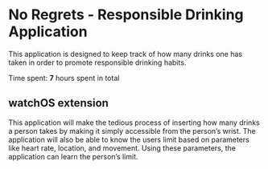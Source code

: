 # No Regrets - Responsible Drinking Application

This application is designed to keep track of how many drinks one has taken in order to promote responsible drinking habits. 

Time spent: **7** hours spent in total

## watchOS extension

This application will make the tedious process of inserting how many drinks a person takes by making it simply accessible from the person’s wrist. 
The application will also be able to know the users limit based on parameters like heart rate, location, and movement. 
Using these parameters, the application can learn the person’s limit.
